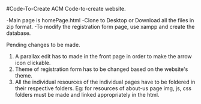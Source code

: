  #Code-To-Create
ACM Code-to-create website.

-Main page is homePage.html
-Clone to Desktop or Download all the files in zip format.
-To modify the registration form page, use xampp and create the database.

Pending changes to be made.

1. A parallax edit has to made in the front page in order to make the arrow icon clickable.
2. Theme of registration form has to be changed based on the website's theme.
3. All the individual resources of the individual pages have to be foldered in their respective folders.
  Eg: for resources of about-us page img, js, css folders must be made and linked appropriately in the html.
  
